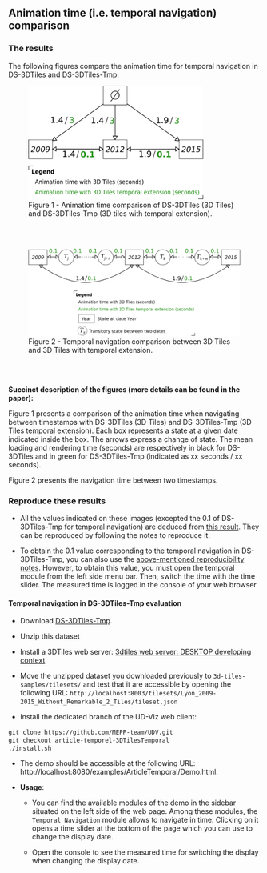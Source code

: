 ## Animation time (i.e. temporal navigation) comparison

### The results

The following figures compare the animation time for temporal navigation in
DS-3DTiles and DS-3DTiles-Tmp:

<figure>
  <img src="Images/animation-time.png" alt="drawing" width="350"/>
  <figcaption>Figure 1 - Animation time comparison of DS-3DTiles (3D Tiles) and
  DS-3DTiles-Tmp (3D tiles with temporal extension).</figcaption>
</figure>

<br/><br/>

<figure>
  <img src="Images/temporal-navigation.png" alt="drawing" width="600"/>
  <figcaption>Figure 2 - Temporal navigation comparison between 3D Tiles and 3D Tiles with temporal extension.</figcaption>
</figure>

<br/><br/>

**Succinct description of the figures (more details can be found in the paper):**

Figure 1 presents a comparison of the animation time when navigating between timestamps with DS-3DTiles (3D Tiles) and DS-3DTiles-Tmp (3D Tiles temporal extension). Each box represents a state at a given date indicated inside the box. The arrows express a change of state. The mean loading and rendering time (seconds) are respectively in black for DS-3DTiles and in green for DS-3DTiles-Tmp (indicated as xx seconds / xx seconds).

Figure 2 presents the navigation time between two timestamps.

### Reproduce these results

* All the values indicated on these images (excepted the 0.1 of DS-3DTiles-Tmp for temporal navigation) are deduced from [this result](LoadingAndRendering.md). They can be reproduced by following the notes to reproduce it.

* To obtain the 0.1 value corresponding to the temporal navigation in DS-3DTiles-Tmp, you can also use the [above-mentioned reproducibility notes](LoadingAndRendering.md). However, to obtain this value, you must open the temporal module from the left side menu bar. Then, switch the time with the time slider. The measured time is logged in the console of your web browser.

#### Temporal navigation in DS-3DTiles-Tmp evaluation

* Download [DS-3DTiles-Tmp](../DatasetComparison/Readme.md#DS-3DTiles-Tmp).

* Unzip this dataset

* Install a 3DTiles web server: [3dtiles web server: DESKTOP developing context](../../../ExternalComponents/3DTilesSamples/Install3dTilesNodeBasedWebServer.md)

* Move the unzipped dataset you downloaded previously to `3d-tiles-samples/tilesets/` and test that it are accessible by opening the following URL:
`http://localhost:8003/tilesets/Lyon_2009-2015_Without_Remarkable_2_Tiles/tileset.json`

* Install the dedicated branch of the UD-Viz web client:

````
git clone https://github.com/MEPP-team/UDV.git
git checkout article-temporel-3DTilesTemporal
./install.sh
````

* The demo should be accessible at the following URL: http://localhost:8080/examples/ArticleTemporal/Demo.html.

* **Usage**:
  * You can find the available modules of the demo in the sidebar situated on the
left side of the web page. Among these modules, the `Temporal Navigation` module
allows to navigate in time. Clicking on it opens a time slider at the bottom of
the page which you can use to change the display date.

  * Open the console to see the measured time for switching the display when changing the display date.
